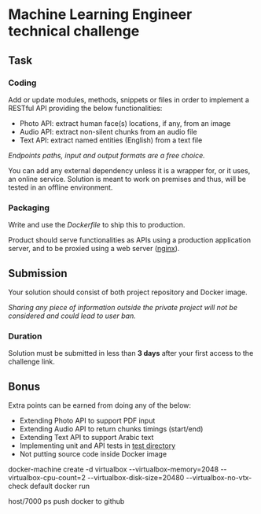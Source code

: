 # Machine Learning Engineer technical challenge

## Task

### Coding

Add or update modules, methods, snippets or files in order to implement a RESTful API providing the below functionalities:

- Photo API: extract human face(s) locations, if any, from an image
- Audio API: extract non-silent chunks from an audio file
- Text API: extract named entities (English) from a text file

_Endpoints paths, input and output formats are a free choice._

You can add any external dependency unless it is a wrapper for, or it uses, an online service. Solution is meant to work on premises
and thus, will be tested in an offline environment.

### Packaging

Write and use the _Dockerfile_ to ship this to production.

Product should serve functionalities as APIs using a production application server, and to be proxied using a web
server ([nginx](conf/challenge.nginx)).

## Submission

Your solution should consist of both project repository and Docker image.

_Sharing any piece of information outside the private project will not be
considered and could lead to user ban._

### Duration

Solution must be submitted in less than **3 days** after your first access to the challenge link.



## Bonus

Extra points can be earned from doing any of the below:

- Extending Photo API to support PDF input
- Extending Audio API to return chunks timings (start/end)
- Extending Text API to support Arabic text
- Implementing unit and API tests in [test directory](tests)
- Not putting source code inside Docker image


docker-machine create -d virtualbox --virtualbox-memory=2048 --virtualbox-cpu-count=2 --virtualbox-disk-size=20480 --virtualbox-no-vtx-check default
docker run

host/7000
ps
push docker to github